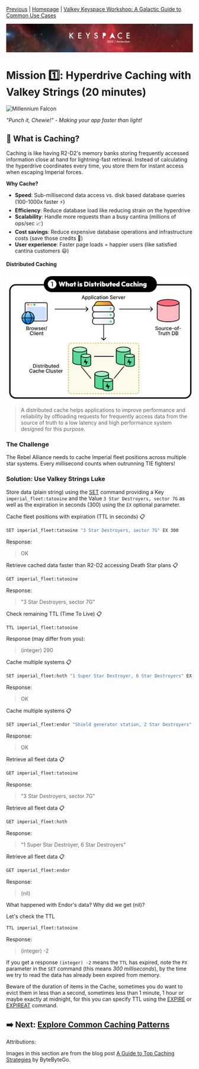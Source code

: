 [Previous](../docs/missions.md) | [Homepage](../README.md) | [Valkey Keyspace Workshop: A Galactic Guide to Common Use Cases](../README.md)

![Keyspace](../../../static/img/keyspace-backdrop.png)

# Mission 1️⃣: Hyperdrive Caching with Valkey Strings (20 minutes)

![Millennium Falcon](https://media2.giphy.com/media/v1.Y2lkPTc5MGI3NjExOXEyYzA5MzhydjY3NWRybnNzd252YzFlc3VzZ3JkMjZqd3lhaWdjNSZlcD12MV9pbnRlcm5hbF9naWZfYnlfaWQmY3Q9Zw/SiEz6hxdcJuOf2n3TE/giphy.gif)

*"Punch it, Chewie!" - Making your app faster than light!*

## 🌟 What is Caching?
Caching is like having R2-D2's memory banks storing frequently accessed information close at hand for lightning-fast retrieval. Instead of calculating the hyperdrive coordinates every time, you store them for instant access when escaping Imperial forces.

**Why Cache?**
- **Speed**: Sub-millisecond data access vs. disk based database queries (100-1000x faster ⚡)
- **Efficiency**: Reduce database load like reducing strain on the hyperdrive
- **Scalability**: Handle more requests than a busy cantina (millions of ops/sec 📈)
- **Cost savings**: Reduce expensive database operations and infrastructure costs (save those credits 💸)
- **User experience**: Faster page loads = happier users (like satisfied cantina customers 😃)

#### Distributed Caching

![Distributed-caching](../../../static/img/caching_01-distributed-caching.png)

> A distributed cache helps applications to improve performance and reliability by offloading requests for frequently access data from the source of truth to a low latency and high performance system designed for this purpose.

### The Challenge
The Rebel Alliance needs to cache Imperial fleet positions across multiple star systems. Every millisecond counts when outrunning TIE fighters!

### Solution: Use Valkey Strings Luke

Store data (plain string) using the [SET](https://valkey.io/commands/set/) command providing a Key `imperial_fleet:tatooine` and the Value `3 Star Destroyers, sector 7G` as well as the expiration in seconds (300) using the `EX` optional parameter.

Cache fleet positions with expiration (TTL in seconds) 📋

```bash
SET imperial_fleet:tatooine "3 Star Destroyers, sector 7G" EX 300
```

Response:
> OK

Retrieve cached data faster than R2-D2 accessing Death Star plans 📋

```bash
GET imperial_fleet:tatooine
```

Response:
> "3 Star Destroyers, sector 7G"

Check remaining TTL (Time To Live) 📋

```bash
TTL imperial_fleet:tatooine
```

Response (may differ from you):
> (integer) 290

Cache multiple systems 📋
```bash
SET imperial_fleet:hoth "1 Super Star Destroyer, 6 Star Destroyers" EX 600
```

Response:
> OK

Cache multiple systems 📋

```bash
SET imperial_fleet:endor "Shield generator station, 2 Star Destroyers" PX 300
```

Response:
> OK

Retrieve all fleet data 📋
```bash
GET imperial_fleet:tatooine
```

Response:
> "3 Star Destroyers, sector 7G"

Retrieve all fleet data 📋

```bash
GET imperial_fleet:hoth  
```

Response:
> "1 Super Star Destroyer, 6 Star Destroyers"

Retrieve all fleet data 📋

```bash
GET imperial_fleet:endor
```

Response:
> (nil)

What happened with Endor's data? Why did we get (nil)?

Let's check the TTL 
```bash
TTL imperial_fleet:tatooine
```

Response:
> (integer) -2

If you get a response `(integer) -2` means the `TTL` has expired, note the `PX` parameter in the `SET` command (this means _300 milliseconds_), by the time we try to read the data has already been expired from memory.

Beware of the duration of items in the Cache, sometimes you do want to evict them in less than a second, sometimes less than 1 minute, 1 hour or maybe exactly at midnight, for this you can specify TTL using the [EXPIRE](https://valkey.io/commands/expire/) or [EXPIREAT](https://valkey.io/commands/expireat/) command.

## ➡️ Next: [Explore Common Caching Patterns](../caching/deep-dive.md)

Attributions:

Images in this section are from the blog post [A Guide to Top Caching Strategies](https://blog.bytebytego.com/p/a-guide-to-top-caching-strategies) by ByteByteGo.
